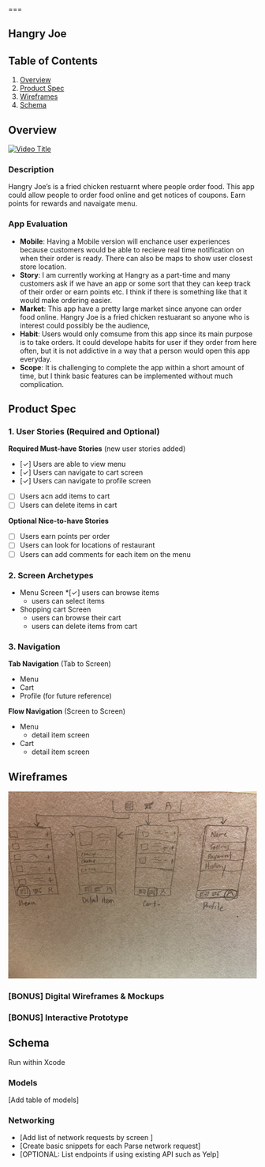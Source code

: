 
===

## Hangry Joe

## Table of Contents

1. [Overview](#Overview)
2. [Product Spec](#Product-Spec)
3. [Wireframes](#Wireframes)
4. [Schema](#Schema)

## Overview

[![Video Title](http://img.youtube.com/vi/nr_CVxQsW5E/0.jpg)](http://www.youtube.com/watch?v=nr_CVxQsW5E)

### Description

Hangry Joe’s is a fried chicken restuarnt where people order food. This app could allow people to order food online and get notices of coupons. Earn points for rewards and navaigate menu.


### App Evaluation

- **Mobile**: Having a Mobile version will enchance user experiences because customers would be able to recieve real time notification on when their order is ready. There can also be maps to show user closest store location.
- **Story**: I am currently working at Hangry as a part-time and many customers ask if we have an app or some sort that they can keep track of their order or earn points etc. I think if there is something like that it would make ordering easier.
- **Market**: This app have a pretty large market since anyone can order food online. Hangry Joe is a fried chicken restuarant so anyone who is interest could possibly be the audience,
- **Habit**: Users would only comsume from this app since its main purpose is to take orders. It could develope habits for user if they order from here often, but it is not addictive in a way that a person would open this app everyday.
- **Scope**: It is challenging to complete the app within a short amount of time, but I think basic features can be implemented without much complication.



## Product Spec

### 1. User Stories (Required and Optional)

**Required Must-have Stories** (new user stories added)

- [✓] Users are able to view menu
- [✓] Users can navigate to cart screen
- [✓] Users can navigate to profile screen
- [ ] Users acn add items to cart
- [ ] Users can delete items in cart

**Optional Nice-to-have Stories**

- [ ] Users earn points per order
- [ ] Users can look for locations of restaurant
- [ ] Users can add comments for each item on the menu

### 2. Screen Archetypes

- Menu Screen
  *[✓] users can browse items
  * users can select items
- Shopping cart Screen
  * users can browse their cart
  * users can delete items from cart

### 3. Navigation

**Tab Navigation** (Tab to Screen)

* Menu
* Cart
* Profile (for future reference)

**Flow Navigation** (Screen to Screen)

- Menu
  * detail item screen
- Cart
  * detail item screen


## Wireframes

<img src="tempImagexD5Qzm.jpg" width=600>

### [BONUS] Digital Wireframes & Mockups

### [BONUS] Interactive Prototype

## Schema 

Run within Xcode

### Models

[Add table of models]

### Networking

- [Add list of network requests by screen ]
- [Create basic snippets for each Parse network request]
- [OPTIONAL: List endpoints if using existing API such as Yelp]
